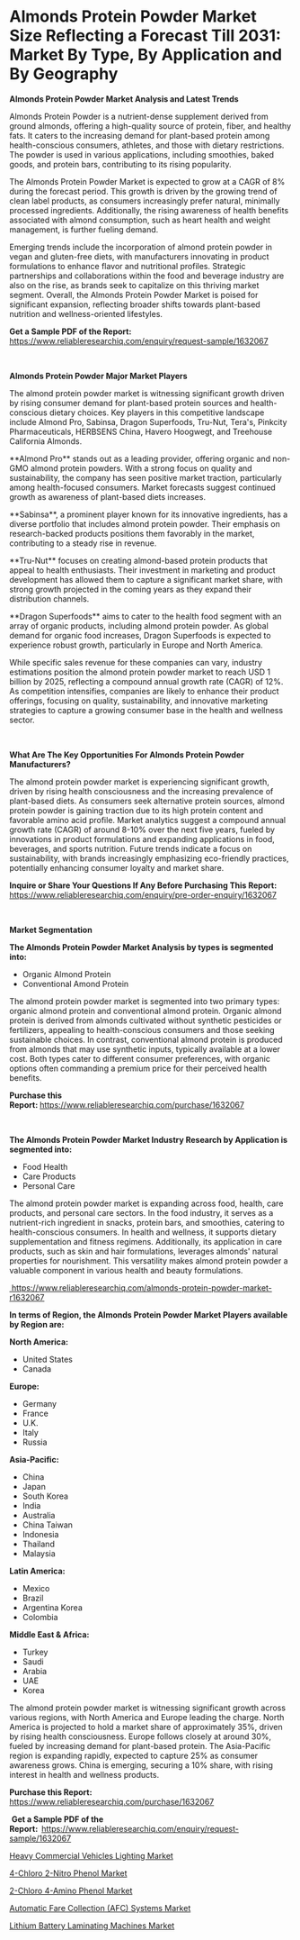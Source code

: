 <p><h1>Almonds Protein Powder Market Size Reflecting a Forecast Till 2031: Market By Type, By Application and By Geography</h1></p><p><strong>Almonds Protein Powder Market Analysis and Latest Trends</strong></p>
<p><p>Almonds Protein Powder is a nutrient-dense supplement derived from ground almonds, offering a high-quality source of protein, fiber, and healthy fats. It caters to the increasing demand for plant-based protein among health-conscious consumers, athletes, and those with dietary restrictions. The powder is used in various applications, including smoothies, baked goods, and protein bars, contributing to its rising popularity.</p><p>The Almonds Protein Powder Market is expected to grow at a CAGR of 8% during the forecast period. This growth is driven by the growing trend of clean label products, as consumers increasingly prefer natural, minimally processed ingredients. Additionally, the rising awareness of health benefits associated with almond consumption, such as heart health and weight management, is further fueling demand. </p><p>Emerging trends include the incorporation of almond protein powder in vegan and gluten-free diets, with manufacturers innovating in product formulations to enhance flavor and nutritional profiles. Strategic partnerships and collaborations within the food and beverage industry are also on the rise, as brands seek to capitalize on this thriving market segment. Overall, the Almonds Protein Powder Market is poised for significant expansion, reflecting broader shifts towards plant-based nutrition and wellness-oriented lifestyles.</p></p>
<p><strong>Get a Sample PDF of the Report:&nbsp;</strong> <a href="https://www.reliableresearchiq.com/enquiry/request-sample/1632067?utm_campaign=1119&utm_medium=2&utm_source=Github&utm_content=ia&utm_term=27102024&utm_id=almonds-protein-powder">https://www.reliableresearchiq.com/enquiry/request-sample/1632067</a></p>
<p>&nbsp;</p>
<p><strong>Almonds Protein Powder Major Market Players</strong></p>
<p><p>The almond protein powder market is witnessing significant growth driven by rising consumer demand for plant-based protein sources and health-conscious dietary choices. Key players in this competitive landscape include Almond Pro, Sabinsa, Dragon Superfoods, Tru-Nut, Tera's, Pinkcity Pharmaceuticals, HERBSENS China, Havero Hoogwegt, and Treehouse California Almonds.</p><p>**Almond Pro** stands out as a leading provider, offering organic and non-GMO almond protein powders. With a strong focus on quality and sustainability, the company has seen positive market traction, particularly among health-focused consumers. Market forecasts suggest continued growth as awareness of plant-based diets increases.</p><p>**Sabinsa**, a prominent player known for its innovative ingredients, has a diverse portfolio that includes almond protein powder. Their emphasis on research-backed products positions them favorably in the market, contributing to a steady rise in revenue.</p><p>**Tru-Nut** focuses on creating almond-based protein products that appeal to health enthusiasts. Their investment in marketing and product development has allowed them to capture a significant market share, with strong growth projected in the coming years as they expand their distribution channels.</p><p>**Dragon Superfoods** aims to cater to the health food segment with an array of organic products, including almond protein powder. As global demand for organic food increases, Dragon Superfoods is expected to experience robust growth, particularly in Europe and North America.</p><p>While specific sales revenue for these companies can vary, industry estimations position the almond protein powder market to reach USD 1 billion by 2025, reflecting a compound annual growth rate (CAGR) of 12%. As competition intensifies, companies are likely to enhance their product offerings, focusing on quality, sustainability, and innovative marketing strategies to capture a growing consumer base in the health and wellness sector.</p></p>
<p>&nbsp;</p>
<p><strong>What Are The Key Opportunities For Almonds Protein Powder Manufacturers?</strong></p>
<p><p>The almond protein powder market is experiencing significant growth, driven by rising health consciousness and the increasing prevalence of plant-based diets. As consumers seek alternative protein sources, almond protein powder is gaining traction due to its high protein content and favorable amino acid profile. Market analytics suggest a compound annual growth rate (CAGR) of around 8-10% over the next five years, fueled by innovations in product formulations and expanding applications in food, beverages, and sports nutrition. Future trends indicate a focus on sustainability, with brands increasingly emphasizing eco-friendly practices, potentially enhancing consumer loyalty and market share.</p></p>
<p><strong>Inquire or Share Your Questions If Any Before Purchasing This Report:</strong> <a href="https://www.reliableresearchiq.com/enquiry/pre-order-enquiry/1632067?utm_campaign=1119&utm_medium=2&utm_source=Github&utm_content=ia&utm_term=27102024&utm_id=almonds-protein-powder">https://www.reliableresearchiq.com/enquiry/pre-order-enquiry/1632067</a></p>
<p>&nbsp;</p>
<p><strong>Market Segmentation</strong></p>
<p><strong>The Almonds Protein Powder Market Analysis by types is segmented into:</strong></p>
<p><ul><li>Organic Almond Protein</li><li>Conventional Amond Protein</li></ul></p>
<p><p>The almond protein powder market is segmented into two primary types: organic almond protein and conventional almond protein. Organic almond protein is derived from almonds cultivated without synthetic pesticides or fertilizers, appealing to health-conscious consumers and those seeking sustainable choices. In contrast, conventional almond protein is produced from almonds that may use synthetic inputs, typically available at a lower cost. Both types cater to different consumer preferences, with organic options often commanding a premium price for their perceived health benefits.</p></p>
<p><strong>Purchase this Report:&nbsp;</strong><a href="https://www.reliableresearchiq.com/purchase/1632067?utm_campaign=1119&utm_medium=2&utm_source=Github&utm_content=ia&utm_term=27102024&utm_id=almonds-protein-powder">https://www.reliableresearchiq.com/purchase/1632067</a></p>
<p>&nbsp;</p>
<p><strong>The Almonds Protein Powder Market Industry Research by Application is segmented into:</strong></p>
<p><ul><li>Food Health</li><li>Care Products</li><li>Personal Care</li></ul></p>
<p><p>The almond protein powder market is expanding across food, health, care products, and personal care sectors. In the food industry, it serves as a nutrient-rich ingredient in snacks, protein bars, and smoothies, catering to health-conscious consumers. In health and wellness, it supports dietary supplementation and fitness regimens. Additionally, its application in care products, such as skin and hair formulations, leverages almonds' natural properties for nourishment. This versatility makes almond protein powder a valuable component in various health and beauty formulations.</p></p>
<p><a href="https://www.reliableresearchiq.com/almonds-protein-powder-market-r1632067?utm_campaign=1119&utm_medium=2&utm_source=Github&utm_content=ia&utm_term=27102024&utm_id=almonds-protein-powder">&nbsp;https://www.reliableresearchiq.com/almonds-protein-powder-market-r1632067</a></p>
<p><strong>In terms of Region, the Almonds Protein Powder Market Players available by Region are:</strong></p>
<p>
    <p> <strong> North America: </strong>
        <ul>
            <li>United States</li>
            <li>Canada</li>
        </ul>
        </p> 
    <p> <strong> Europe: </strong>
        <ul>
            <li>Germany</li>
            <li>France</li>
            <li>U.K.</li>
            <li>Italy</li>
            <li>Russia</li>
        </ul>
        </p> 
    <p> <strong> Asia-Pacific: </strong>
        <ul>
            <li>China</li>
            <li>Japan</li>
            <li>South Korea</li>
            <li>India</li>
            <li>Australia</li>
            <li>China Taiwan</li>
            <li>Indonesia</li>
            <li>Thailand</li>
            <li>Malaysia</li>
        </ul>
        </p> 
    <p> <strong> Latin America: </strong>
        <ul>
            <li>Mexico</li>
            <li>Brazil</li>
            <li>Argentina Korea</li>
            <li>Colombia</li>
        </ul>
        </p> 
    <p> <strong> Middle East & Africa: </strong>
        <ul>
            <li>Turkey</li>
            <li>Saudi</li>
            <li>Arabia</li>
            <li>UAE</li>
            <li>Korea</li>
        </ul>
    </p>
    </p>
<p><p>The almond protein powder market is witnessing significant growth across various regions, with North America and Europe leading the charge. North America is projected to hold a market share of approximately 35%, driven by rising health consciousness. Europe follows closely at around 30%, fueled by increasing demand for plant-based protein. The Asia-Pacific region is expanding rapidly, expected to capture 25% as consumer awareness grows. China is emerging, securing a 10% share, with rising interest in health and wellness products.</p></p>
<p><strong>Purchase this Report: </strong><a href="https://www.reliableresearchiq.com/purchase/1632067?utm_campaign=1119&utm_medium=2&utm_source=Github&utm_content=ia&utm_term=27102024&utm_id=almonds-protein-powder">https://www.reliableresearchiq.com/purchase/1632067</a></p>
<p>&nbsp;<strong>Get a Sample PDF of the Report:&nbsp;&nbsp;</strong><a href="https://www.reliableresearchiq.com/enquiry/request-sample/1632067?utm_campaign=1119&utm_medium=2&utm_source=Github&utm_content=ia&utm_term=27102024&utm_id=almonds-protein-powder">https://www.reliableresearchiq.com/enquiry/request-sample/1632067</a></p>
<p><strong></strong></p>
<p><p><a href="https://www.linkedin.com/pulse/heavy-commercial-vehicles-lighting-market-global-regional-analysis-d2kbc?utm_campaign=1119&utm_medium=2&utm_source=Github&utm_content=ia&utm_term=27102024&utm_id=almonds-protein-powder">Heavy Commercial Vehicles Lighting Market</a></p><p><a href="https://github.com/cydskenna/Market-Research-Report-List-1/blob/main/4-chloro-2-nitro-phenol-market.md?utm_campaign=1119&utm_medium=2&utm_source=Github&utm_content=ia&utm_term=27102024&utm_id=almonds-protein-powder">4-Chloro 2-Nitro Phenol Market</a></p><p><a href="https://github.com/gabrielleq8bung/Market-Research-Report-List-1/blob/main/2-chloro-4-amino-phenol-market.md?utm_campaign=1119&utm_medium=2&utm_source=Github&utm_content=ia&utm_term=27102024&utm_id=almonds-protein-powder">2-Chloro 4-Amino Phenol Market</a></p><p><a href="https://www.linkedin.com/pulse/global-automatic-fare-collection-afc-systems-market-opportunities-f4chc?utm_campaign=1119&utm_medium=2&utm_source=Github&utm_content=ia&utm_term=27102024&utm_id=almonds-protein-powder">Automatic Fare Collection (AFC) Systems Market</a></p><p><a href="https://issuu.com/reportprime-2/docs/lithium-battery-laminating-machines_01e140b7a53d08?utm_campaign=1119&utm_medium=2&utm_source=Github&utm_content=ia&utm_term=27102024&utm_id=almonds-protein-powder">Lithium Battery Laminating Machines Market</a></p></p>